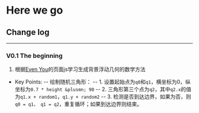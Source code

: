 # Here we go

## Change log
---

### V0.1 The beginning
1. 根据[Even You](http://evanyou.me)的页面js学习生成背景浮动几何的数学方法
- Key Points:
-- 绘制随机三角形：
-- 1. 设置起始点为`q0`和`q1`，横坐标为0，纵坐标为`0.7 * height &plusmn; 90`
-- 2. 三角形第三个点为`q2`，其中`q2.x`的值为`q1.x + random1`，`q1.y + random2`
-- 3. 检测是否到达边界，如果为否，则`q0 = q1， q1 = q2`，重复循环；如果到达边界则结束。